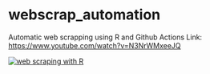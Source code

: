 # webscrap_automation
Automatic web scrapping using R and Github Actions
Link: https://www.youtube.com/watch?v=N3NrWMxeeJQ

[![web scraping with R](https://github.com/NLSume/webscrap_automation/actions/workflows/main.yml/badge.svg)](https://github.com/NLSume/webscrap_automation/actions/workflows/main.yml)
